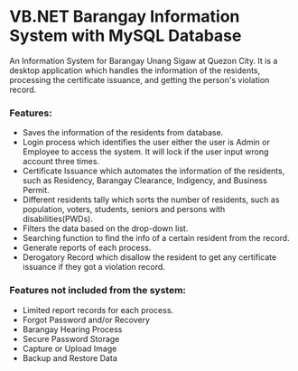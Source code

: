 # VB.NET Barangay Information System with MySQL Database
An Information System for Barangay Unang Sigaw at Quezon City. It is a desktop application which handles the information of the residents, processing the certificate issuance, and getting the person's violation record.

### Features:

- Saves the information of the residents from database.
- Login process which identifies the user either the user is Admin or Employee to access the system. It will lock if the user input wrong account three times.
- Certificate Issuance which automates the information of the residents, such as Residency, Barangay Clearance, Indigency, and Business Permit.
- Different residents tally which sorts the number of residents, such as population, voters, students, seniors and persons with disabilities(PWDs).
- Filters the data based on the drop-down list.
- Searching function to find the info of a certain resident from the record.
- Generate reports of each process.
- Derogatory Record which disallow the resident to get any certificate issuance if they got a violation record.

### Features not included from the system:

- Limited report records for each process.
- Forgot Password and/or Recovery
- Barangay Hearing Process
- Secure Password Storage
- Capture or Upload Image
- Backup and Restore Data
